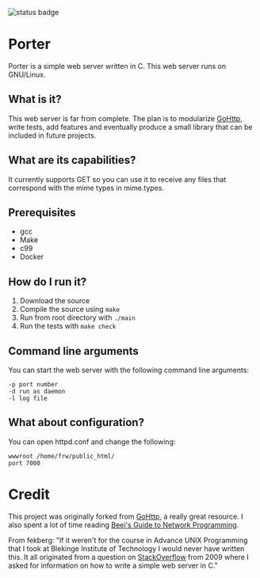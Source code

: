 ![status badge](https://travis-ci.org/ztbrown/Porter.svg?branch=master)

Porter
======
Porter is a simple web server written in C. This web server runs on GNU/Linux.

## What is it?
This web server is far from complete. The plan is to modularize [GoHttp](https://github.com/fekberg/GoHttp), write tests, add features and eventually produce a small library that can be included in future projects. 

## What are its capabilities?
It currently supports GET so you can use it to receive any files that correspond with the mime types in mime.types. 

## Prerequisites
- gcc
- Make
- c99
- Docker

## How do I run it?

1. Download the source
2. Compile the source using `make` 
3. Run from root directory with `./main`
4. Run the tests with `make check`

## Command line arguments
You can start the web server with the following command line arguments:

	-p port number
	-d run as daemon
	-l log file

## What about configuration?
You can open httpd.conf and change the following:

	wwwroot /home/frw/public_html/
	port 7000

# Credit
This project was originally forked from [GoHttp](https://github.com/fekberg/GoHttp), a really great resource. I also spent a lot of time reading [Beej's Guide to Network Programming](http://beej.us/guide/bgnet/). 

From fekberg: "If it weren't for the course in Advance UNIX Programming that I took at Blekinge Institute of Technology I would never have written this. It all originated from a question on [StackOverflow](http://stackoverflow.com/questions/409087/creating-a-web-server-in-pure-c) from 2009 where I asked for information on how to write a simple web server in C."
